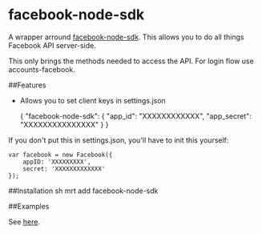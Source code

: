 facebook-node-sdk
======================

A wrapper arround [facebook-node-sdk](https://www.npmjs.org/package/facebook-node-sdk). This allows you to do all things Facebook API server-side. 

This only brings the methods needed to access the API. For login flow use accounts-facebook.

##Features
- Allows you to set client keys in settings.json

	{
	    "facebook-node-sdk": {
	        "app_id": "XXXXXXXXXXXX",
	        "app_secret": "XXXXXXXXXXXXXXX"
	    }
	}

If you don't put this in settings.json, you'll have to init this yourself:

	var facebook = new Facebook({
        appID: 'XXXXXXXXX',
        secret: 'XXXXXXXXXXXXX'
    });


##Installation
	sh
	mrt add facebook-node-sdk


##Examples

See [here](https://www.npmjs.org/package/facebook-node-sdk).